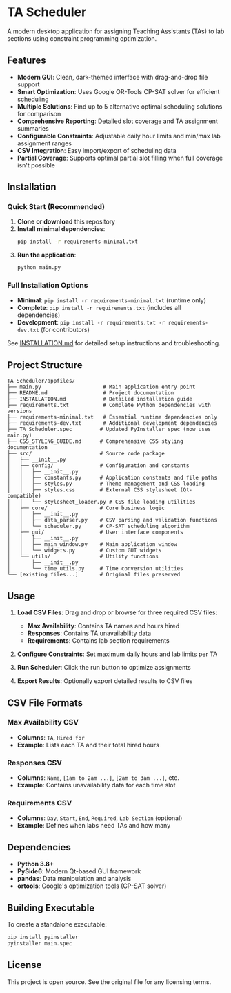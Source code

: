 # TA Scheduler

A modern desktop application for assigning Teaching Assistants (TAs) to lab sections using constraint programming optimization.

## Features

- **Modern GUI**: Clean, dark-themed interface with drag-and-drop file support
- **Smart Optimization**: Uses Google OR-Tools CP-SAT solver for efficient scheduling
- **Multiple Solutions**: Find up to 5 alternative optimal scheduling solutions for comparison
- **Comprehensive Reporting**: Detailed slot coverage and TA assignment summaries
- **Configurable Constraints**: Adjustable daily hour limits and min/max lab assignment ranges
- **CSV Integration**: Easy import/export of scheduling data
- **Partial Coverage**: Supports optimal partial slot filling when full coverage isn't possible

## Installation

### Quick Start (Recommended)

1. **Clone or download** this repository
2. **Install minimal dependencies**:
   ```bash
   pip install -r requirements-minimal.txt
   ```
3. **Run the application**:
   ```bash
   python main.py
   ```

### Full Installation Options

- **Minimal**: `pip install -r requirements-minimal.txt` (runtime only)
- **Complete**: `pip install -r requirements.txt` (includes all dependencies)
- **Development**: `pip install -r requirements.txt -r requirements-dev.txt` (for contributors)

See [INSTALLATION.md](INSTALLATION.md) for detailed setup instructions and troubleshooting.

## Project Structure

```
TA Scheduler/appfiles/
├── main.py                    # Main application entry point
├── README.md                  # Project documentation
├── INSTALLATION.md            # Detailed installation guide
├── requirements.txt           # Complete Python dependencies with versions
├── requirements-minimal.txt   # Essential runtime dependencies only
├── requirements-dev.txt       # Additional development dependencies
├── TA Scheduler.spec         # Updated PyInstaller spec (now uses main.py)
├── CSS_STYLING_GUIDE.md      # Comprehensive CSS styling documentation
├── src/                      # Source code package
│   ├── __init__.py
│   ├── config/               # Configuration and constants
│   │   ├── __init__.py
│   │   ├── constants.py      # Application constants and file paths
│   │   ├── styles.py         # Theme management and CSS loading
│   │   ├── styles.css        # External CSS stylesheet (Qt-compatible)
│   │   └── stylesheet_loader.py # CSS file loading utilities
│   ├── core/                 # Core business logic
│   │   ├── __init__.py
│   │   ├── data_parser.py    # CSV parsing and validation functions
│   │   └── scheduler.py      # CP-SAT scheduling algorithm
│   ├── gui/                  # User interface components
│   │   ├── __init__.py
│   │   ├── main_window.py    # Main application window
│   │   └── widgets.py        # Custom GUI widgets
│   └── utils/                # Utility functions
│       ├── __init__.py
│       └── time_utils.py     # Time conversion utilities
└── [existing files...]       # Original files preserved
```

## Usage

1. **Load CSV Files**: Drag and drop or browse for three required CSV files:

   - **Max Availability**: Contains TA names and hours hired
   - **Responses**: Contains TA unavailability data
   - **Requirements**: Contains lab section requirements

2. **Configure Constraints**: Set maximum daily hours and lab limits per TA

3. **Run Scheduler**: Click the run button to optimize assignments

4. **Export Results**: Optionally export detailed results to CSV files

## CSV File Formats

### Max Availability CSV

- **Columns**: `TA`, `Hired for`
- **Example**: Lists each TA and their total hired hours

### Responses CSV

- **Columns**: `Name`, `[1am to 2am ...]`, `[2am to 3am ...]`, etc.
- **Example**: Contains unavailability data for each time slot

### Requirements CSV

- **Columns**: `Day`, `Start`, `End`, `Required`, `Lab Section` (optional)
- **Example**: Defines when labs need TAs and how many

## Dependencies

- **Python 3.8+**
- **PySide6**: Modern Qt-based GUI framework
- **pandas**: Data manipulation and analysis
- **ortools**: Google's optimization tools (CP-SAT solver)

## Building Executable

To create a standalone executable:

```bash
pip install pyinstaller
pyinstaller main.spec
```

## License

This project is open source. See the original file for any licensing terms.
